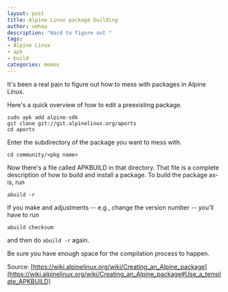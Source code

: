 ```yaml
---
layout: post
title: Alpine Linux package building
author: umhau
description: "Hard to figure out "
tags: 
- Alpine Linux
- apk
- build
categories: memos
---
```


It's been a real pain to figure out how to mess with packages in Alpine Linux.

Here's a quick overview of how to edit a preexisting package. 

```
sudo apk add alpine-sdk
git clone git://git.alpinelinux.org/aports 
cd aports
```

Enter the subdirectory of the package you want to mess with.

```
cd community/<pkg name>
```

Now there's a file called APKBUILD in that directory. That file is a complete description of how to build and install a package.  To build the package as-is, run

```
abuild -r
```

If you make and adjustments -- e.g., change the version number -- you'll have to run

```
abuild checksum
```

and then do `abuild -r` again.

Be sure you have enough space for the compilation process to happen.

Source: [https://wiki.alpinelinux.org/wiki/Creating_an_Alpine_package](https://wiki.alpinelinux.org/wiki/Creating_an_Alpine_package#Use_a_template_APKBUILD)